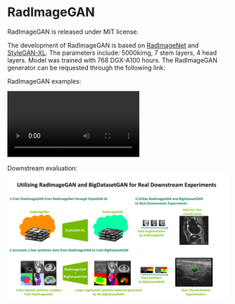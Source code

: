 # RadImageGAN
RadImageGAN is released under MIT license.

The development of RadImageGAN is based on [RadImageNet](https://github.com/BMEII-AI/RadImageNet) and [StyleGAN-XL](https://github.com/autonomousvision/stylegan-xl). The parameters include: 5000kimg,  7 stem layers, 4 head layers. Model was trained with 768 DGX-A100 hours. The RadImageGAN generator can be requested through the following link: 

RadImageGAN examples: 

 <video src="media/radimagegan_video.mp4"></video>



Downstream evaluation:
<img src="media/study_design.png">
